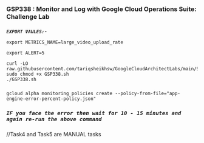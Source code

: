 ### GSP338 :  Monitor and Log with Google Cloud Operations Suite: Challenge Lab 

### 

***```EXPORT VAULES:-```*** 

```
export METRICS_NAME=large_video_upload_rate
```

```
export ALERT=5
```

```
curl -LO raw.githubusercontent.com/tariqsheikhsw/GoogleCloudArchitectLabs/main/Solutions/GSP338.sh
sudo chmod +x GSP338.sh
./GSP338.sh
```

###

```
gcloud alpha monitoring policies create --policy-from-file="app-engine-error-percent-policy.json"
```

### ***```IF you face the error then wait for 10 - 15 minutes and again re-run the above command```*** 

###
//Task4 and Task5 are MANUAL tasks  
###
### 
